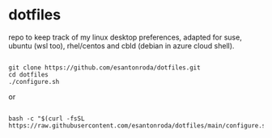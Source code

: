 # dotfiles

repo to keep track of my linux desktop preferences, adapted for suse, ubuntu (wsl too), rhel/centos and cbld (debian in azure cloud shell).

```shell

git clone https://github.com/esantonroda/dotfiles.git
cd dotfiles
./configure.sh

```

or

```shell

bash -c "$(curl -fsSL https://raw.githubusercontent.com/esantonroda/dotfiles/main/configure.sh)"

```

